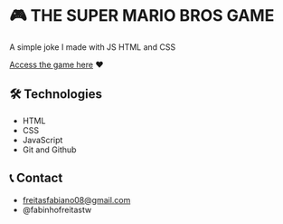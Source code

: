 # 🎮 THE SUPER MARIO BROS GAME

A simple joke I made with JS HTML and CSS

[Access the game here](https://fabinho070.github.io/the-supermarionbros-game/) ❤️ 

## 🛠️ Technologies
- HTML
- CSS
- JavaScript
- Git and Github

## 📞 Contact
- freitasfabiano08@gmail.com
- @fabinhofreitastw

